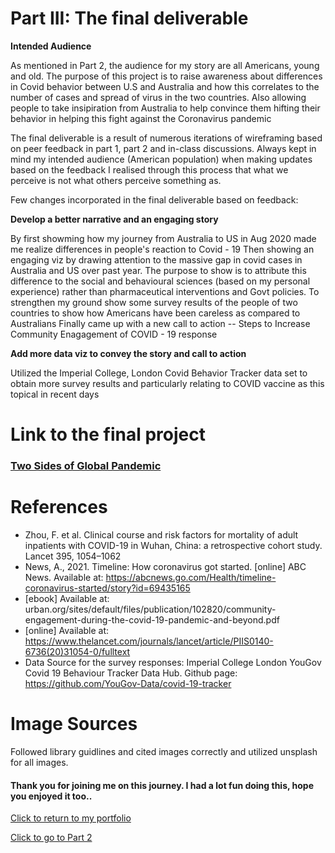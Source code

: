# Part III: The final deliverable

**Intended Audience**

As mentioned in Part 2, the audience for my story are all Americans, young and old. The purpose of this project is to raise awareness about differences in Covid behavior between U.S and Australia and how this correlates to the number of cases and spread of virus in the two countries. Also allowing people to take insipiration from Australia to help convince them hifting their behavior in helping this fight against the Coronavirus pandemic


The final deliverable is a result of numerous iterations of wireframing based on peer feedback in part 1, part 2 and in-class discussions. Always kept in mind my intended audience (American population) when making updates based on the feedback
I realised through this process that what we perceive is not what others perceive something as.

Few changes incorporated in the final deliverable based on feedback:

**Develop a better narrative and an engaging story**

By first showming how my journey from Australia to US in Aug 2020 made me realize differences in people's reaction to Covid - 19
Then showing an engaging viz by drawing attention to the massive gap in covid cases in Australia and US over past year. The purpose to show is to attribute this difference to the social and behavioural sciences (based on my personal experience) rather than pharmaceutical interventions and Govt policies.
To strengthen my ground show some survey results of the people of two countries to show how Americans have been careless as compared to Australians
Finally came up with a new call to action -- Steps to Increase Community Enagagement of COVID - 19 response 


**Add more data viz to convey the story and call to action**

Utilized the Imperial College, London Covid Behavior Tracker data set to obtain more survey results and particularly relating to COVID vaccine as this topical in recent days

# Link to the final project

### [Two Sides of Global Pandemic](https://carnegiemellon.shorthandstories.com/two-sides-of-a-global-pandemic/index.html)


# References

- Zhou, F. et al. Clinical course and risk factors for mortality of adult inpatients with COVID-19 in Wuhan, China: a retrospective cohort study. Lancet 395, 1054–1062
- News, A., 2021. Timeline: How coronavirus got started. [online] ABC News. Available at: https://abcnews.go.com/Health/timeline-coronavirus-started/story?id=69435165
- [ebook] Available at: urban.org/sites/default/files/publication/102820/community-engagement-during-the-covid-19-pandemic-and-beyond.pdf
- [online] Available at: https://www.thelancet.com/journals/lancet/article/PIIS0140-6736(20)31054-0/fulltext
- Data Source for the survey responses: Imperial College London YouGov Covid 19 Behaviour Tracker Data Hub. Github page: https://github.com/YouGov-Data/covid-19-tracker

# Image Sources

Followed library guidlines and cited images correctly and utilized unsplash for all images.


#### Thank you for joining me on this journey. I had a lot fun doing this, hope you enjoyed it too..



[Click to return to my portfolio](/README.md)                                                                                      
 
[Click to go to Part 2](/Project_Part2.md)



